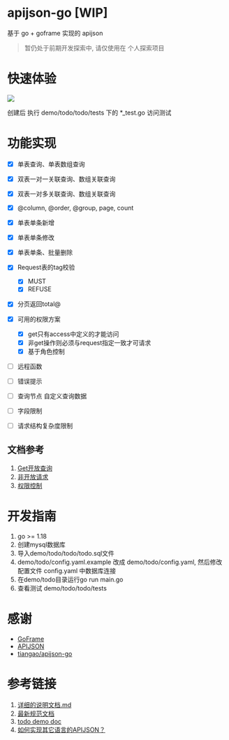 # apijson-go [WIP]
基于 go + goframe 实现的 apijson

> 暂仍处于前期开发探索中, 请仅使用在 个人探索项目


# 快速体验
<a href="https://gitpod.io/#https://github.com/glennliao/apijson-go"  target="_blank"><img src="https://gitpod.io/button/open-in-gitpod.svg" /> </a>

创建后 执行 demo/todo/todo/tests 下的 *_test.go 访问测试

# 功能实现

- [x] 单表查询、单表数组查询
- [x] 双表一对一关联查询、数组关联查询
- [x] 双表一对多关联查询、数组关联查询
- [x] @column, @order, @group, page, count
- [x] 单表单条新增
- [x] 单表单条修改
- [x] 单表单条、批量删除
- [x] Request表的tag校验
  - [x] MUST
  - [x] REFUSE
- [x] 分页返回total@

- [x] 可用的权限方案
  - [x] get只有access中定义的才能访问
  - [x] 非get操作则必须与request指定一致才可请求
  - [x] 基于角色控制
- [ ] 远程函数
- [ ] 错误提示
- [ ] 查询节点 自定义查询数据
- [ ] 字段限制
- [ ] 请求结构复杂度限制

## 文档参考
1. [Get开放查询](./doc/query.md)
2. [非开放请求](./doc/action.md)
3. [权限控制](./doc/access.md)


# 开发指南

1. go >= 1.18
2. 创建mysql数据库
3. 导入demo/todo/todo/todo.sql文件
4. demo/todo/config.yaml.example 改成 demo/todo/config.yaml, 然后修改配置文件 config.yaml 中数据库连接
5. 在demo/todo目录运行go run main.go
6. 查看测试 demo/todo/todo/tests



# 感谢
- [GoFrame](https://gitee.com/johng/gf)
- [APIJSON](https://gitee.com/Tencent/APIJSON)
- [tiangao/apijson-go](https://gitee.com/tiangao/apijson-go)

# 参考链接
1. [详细的说明文档.md](https://github.com/Tencent/APIJSON/blob/master/%E8%AF%A6%E7%BB%86%E7%9A%84%E8%AF%B4%E6%98%8E%E6%96%87%E6%A1%A3.md)
2. [最新规范文档](https://github.com/Tencent/APIJSON/blob/master/Document.md)
3. [todo demo doc](https://github.com/jerrylususu/apijson_todo_demo/blob/master/FULLTEXT.md)
4. [如何实现其它语言的APIJSON？](https://github.com/Tencent/APIJSON/issues/38)